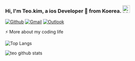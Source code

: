 
<!--
**cooo002/cooo002** is a ✨ _special_ ✨ repository because its `README.md` (this file) appears on your GitHub profile.

Here are some ideas to get you started:

- 🔭 I’m currently working on ...
- 🌱 I’m currently learning ...
- 👯 I’m looking to collaborate on ...
- 🤔 I’m looking for help with ...
- 💬 Ask me about ...
- 📫 How to reach me: ...
- 😄 Pronouns: ...
- ⚡ Fun fact: ...
-->
### Hi, I'm Teo.kim, a ios Developer 🚀 from Koerea. <img src="https://user-images.githubusercontent.com/1303154/88677602-1635ba80-d120-11ea-84d8-d263ba5fc3c0.gif" width="24px" alt="hi">

[![Github](https://img.shields.io/badge/-Github-000?style=flat&logo=Github&logoColor=white)](https://github.com/cooo002)
[![Gmail](https://img.shields.io/badge/-Gmail-c14438?style=flat&logo=Gmail&logoColor=white)](mailto:ynwa3690@gmail.com)
[![Outlook](https://img.shields.io/badge/-Notion-0078D4?style=flat&logo=Microsoft-Notion&logoColor=white)](https://www.notion.so/Teo-kim-d6aa30a402f0403ba414467d7924f48e)

⚡️ More about my coding life

![Top Langs](https://github-readme-stats.vercel.app/api/top-langs/?username=cooo002&layout=compact&hide=css,html)

![teo github stats](https://github-readme-stats.vercel.app/api?username=cooo002&count_private=true&show_icons=true&theme=onedark)

</details>
